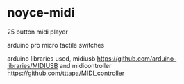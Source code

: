 # noyce-midi
25 button midi player

arduino pro micro
tactile switches

arduino libraries used, midiusb https://github.com/arduino-libraries/MIDIUSB and midicontroller https://github.com/tttapa/MIDI_controller
